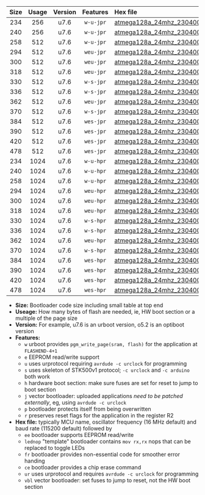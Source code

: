|Size|Usage|Version|Features|Hex file|
|:-:|:-:|:-:|:-:|:--|
|234|256|u7.6|`w-u-jpr`|[atmega128a_24mhz_230400bps_ur_vbl.hex](https://raw.githubusercontent.com/stefanrueger/urboot/main//atmega128a_24mhz_230400bps_ur_vbl.hex)|
|240|256|u7.6|`w-u-jpr`|[atmega128a_24mhz_230400bps_lednop_ur_vbl.hex](https://raw.githubusercontent.com/stefanrueger/urboot/main//atmega128a_24mhz_230400bps_lednop_ur_vbl.hex)|
|258|512|u7.6|`w-u-jpr`|[atmega128a_24mhz_230400bps_lednop_fr_ur_vbl.hex](https://raw.githubusercontent.com/stefanrueger/urboot/main//atmega128a_24mhz_230400bps_lednop_fr_ur_vbl.hex)|
|294|512|u7.6|`weu-jpr`|[atmega128a_24mhz_230400bps_ee_ur_vbl.hex](https://raw.githubusercontent.com/stefanrueger/urboot/main//atmega128a_24mhz_230400bps_ee_ur_vbl.hex)|
|300|512|u7.6|`weu-jpr`|[atmega128a_24mhz_230400bps_ee_lednop_ur_vbl.hex](https://raw.githubusercontent.com/stefanrueger/urboot/main//atmega128a_24mhz_230400bps_ee_lednop_ur_vbl.hex)|
|318|512|u7.6|`weu-jpr`|[atmega128a_24mhz_230400bps_ee_lednop_fr_ur_vbl.hex](https://raw.githubusercontent.com/stefanrueger/urboot/main//atmega128a_24mhz_230400bps_ee_lednop_fr_ur_vbl.hex)|
|330|512|u7.6|`w-s-jpr`|[atmega128a_24mhz_230400bps_vbl.hex](https://raw.githubusercontent.com/stefanrueger/urboot/main//atmega128a_24mhz_230400bps_vbl.hex)|
|336|512|u7.6|`w-s-jpr`|[atmega128a_24mhz_230400bps_lednop_vbl.hex](https://raw.githubusercontent.com/stefanrueger/urboot/main//atmega128a_24mhz_230400bps_lednop_vbl.hex)|
|362|512|u7.6|`weu-jpr`|[atmega128a_24mhz_230400bps_ee_lednop_fr_ce_ur_vbl.hex](https://raw.githubusercontent.com/stefanrueger/urboot/main//atmega128a_24mhz_230400bps_ee_lednop_fr_ce_ur_vbl.hex)|
|370|512|u7.6|`w-s-jpr`|[atmega128a_24mhz_230400bps_lednop_fr_vbl.hex](https://raw.githubusercontent.com/stefanrueger/urboot/main//atmega128a_24mhz_230400bps_lednop_fr_vbl.hex)|
|384|512|u7.6|`wes-jpr`|[atmega128a_24mhz_230400bps_ee_vbl.hex](https://raw.githubusercontent.com/stefanrueger/urboot/main//atmega128a_24mhz_230400bps_ee_vbl.hex)|
|390|512|u7.6|`wes-jpr`|[atmega128a_24mhz_230400bps_ee_lednop_vbl.hex](https://raw.githubusercontent.com/stefanrueger/urboot/main//atmega128a_24mhz_230400bps_ee_lednop_vbl.hex)|
|420|512|u7.6|`wes-jpr`|[atmega128a_24mhz_230400bps_ee_lednop_fr_vbl.hex](https://raw.githubusercontent.com/stefanrueger/urboot/main//atmega128a_24mhz_230400bps_ee_lednop_fr_vbl.hex)|
|478|512|u7.6|`wes-jpr`|[atmega128a_24mhz_230400bps_ee_lednop_fr_ce_vbl.hex](https://raw.githubusercontent.com/stefanrueger/urboot/main//atmega128a_24mhz_230400bps_ee_lednop_fr_ce_vbl.hex)|
|234|1024|u7.6|`w-u-hpr`|[atmega128a_24mhz_230400bps_ur.hex](https://raw.githubusercontent.com/stefanrueger/urboot/main//atmega128a_24mhz_230400bps_ur.hex)|
|240|1024|u7.6|`w-u-hpr`|[atmega128a_24mhz_230400bps_lednop_ur.hex](https://raw.githubusercontent.com/stefanrueger/urboot/main//atmega128a_24mhz_230400bps_lednop_ur.hex)|
|258|1024|u7.6|`w-u-hpr`|[atmega128a_24mhz_230400bps_lednop_fr_ur.hex](https://raw.githubusercontent.com/stefanrueger/urboot/main//atmega128a_24mhz_230400bps_lednop_fr_ur.hex)|
|294|1024|u7.6|`weu-hpr`|[atmega128a_24mhz_230400bps_ee_ur.hex](https://raw.githubusercontent.com/stefanrueger/urboot/main//atmega128a_24mhz_230400bps_ee_ur.hex)|
|300|1024|u7.6|`weu-hpr`|[atmega128a_24mhz_230400bps_ee_lednop_ur.hex](https://raw.githubusercontent.com/stefanrueger/urboot/main//atmega128a_24mhz_230400bps_ee_lednop_ur.hex)|
|318|1024|u7.6|`weu-hpr`|[atmega128a_24mhz_230400bps_ee_lednop_fr_ur.hex](https://raw.githubusercontent.com/stefanrueger/urboot/main//atmega128a_24mhz_230400bps_ee_lednop_fr_ur.hex)|
|330|1024|u7.6|`w-s-hpr`|[atmega128a_24mhz_230400bps.hex](https://raw.githubusercontent.com/stefanrueger/urboot/main//atmega128a_24mhz_230400bps.hex)|
|336|1024|u7.6|`w-s-hpr`|[atmega128a_24mhz_230400bps_lednop.hex](https://raw.githubusercontent.com/stefanrueger/urboot/main//atmega128a_24mhz_230400bps_lednop.hex)|
|362|1024|u7.6|`weu-hpr`|[atmega128a_24mhz_230400bps_ee_lednop_fr_ce_ur.hex](https://raw.githubusercontent.com/stefanrueger/urboot/main//atmega128a_24mhz_230400bps_ee_lednop_fr_ce_ur.hex)|
|370|1024|u7.6|`w-s-hpr`|[atmega128a_24mhz_230400bps_lednop_fr.hex](https://raw.githubusercontent.com/stefanrueger/urboot/main//atmega128a_24mhz_230400bps_lednop_fr.hex)|
|384|1024|u7.6|`wes-hpr`|[atmega128a_24mhz_230400bps_ee.hex](https://raw.githubusercontent.com/stefanrueger/urboot/main//atmega128a_24mhz_230400bps_ee.hex)|
|390|1024|u7.6|`wes-hpr`|[atmega128a_24mhz_230400bps_ee_lednop.hex](https://raw.githubusercontent.com/stefanrueger/urboot/main//atmega128a_24mhz_230400bps_ee_lednop.hex)|
|420|1024|u7.6|`wes-hpr`|[atmega128a_24mhz_230400bps_ee_lednop_fr.hex](https://raw.githubusercontent.com/stefanrueger/urboot/main//atmega128a_24mhz_230400bps_ee_lednop_fr.hex)|
|478|1024|u7.6|`wes-hpr`|[atmega128a_24mhz_230400bps_ee_lednop_fr_ce.hex](https://raw.githubusercontent.com/stefanrueger/urboot/main//atmega128a_24mhz_230400bps_ee_lednop_fr_ce.hex)|

- **Size:** Bootloader code size including small table at top end
- **Useage:** How many bytes of flash are needed, ie, HW boot section or a multiple of the page size
- **Version:** For example, u7.6 is an urboot version, o5.2 is an optiboot version
- **Features:**
  + `w` urboot provides `pgm_write_page(sram, flash)` for the application at `FLASHEND-4+1`
  + `e` EEPROM read/write support
  + `u` uses urprotocol requiring `avrdude -c urclock` for programming
  + `s` uses skeleton of STK500v1 protocol; `-c urclock` and `-c arduino` both work
  + `h` hardware boot section: make sure fuses are set for reset to jump to boot section
  + `j` vector bootloader: uploaded applications *need to be patched externally*, eg, using `avrdude -c urclock`
  + `p` bootloader protects itself from being overwritten
  + `r` preserves reset flags for the application in the register R2
- **Hex file:** typically MCU name, oscillator frequency (16 MHz default) and baud rate (115200 default) followed by
  + `ee` bootloader supports EEPROM read/write
  + `lednop` "template" bootloader contains `mov rx,rx` nops that can be replaced to toggle LEDs
  + `fr` bootloader provides non-essential code for smoother error handing
  + `ce` bootloader provides a chip erase command
  + `ur` uses urprotocol and requires `avrdude -c urclock` for programming
  + `vbl` vector bootloader: set fuses to jump to reset, not the HW boot section
